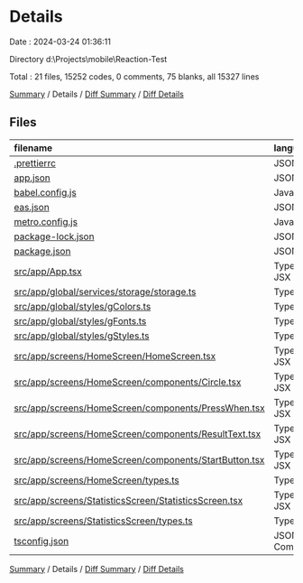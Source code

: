 # Details

Date : 2024-03-24 01:36:11

Directory d:\\Projects\\mobile\\Reaction-Test

Total : 21 files,  15252 codes, 0 comments, 75 blanks, all 15327 lines

[Summary](results.md) / Details / [Diff Summary](diff.md) / [Diff Details](diff-details.md)

## Files
| filename | language | code | comment | blank | total |
| :--- | :--- | ---: | ---: | ---: | ---: |
| [.prettierrc](/.prettierrc) | JSON | 4 | 0 | 1 | 5 |
| [app.json](/app.json) | JSON | 32 | 0 | 1 | 33 |
| [babel.config.js](/babel.config.js) | JavaScript | 6 | 0 | 1 | 7 |
| [eas.json](/eas.json) | JSON | 21 | 0 | 1 | 22 |
| [metro.config.js](/metro.config.js) | JavaScript | 4 | 0 | 4 | 8 |
| [package-lock.json](/package-lock.json) | JSON | 14,538 | 0 | 1 | 14,539 |
| [package.json](/package.json) | JSON | 35 | 0 | 1 | 36 |
| [src/app/App.tsx](/src/app/App.tsx) | TypeScript JSX | 136 | 0 | 12 | 148 |
| [src/app/global/services/storage/storage.ts](/src/app/global/services/storage/storage.ts) | TypeScript | 14 | 0 | 3 | 17 |
| [src/app/global/styles/gColors.ts](/src/app/global/styles/gColors.ts) | TypeScript | 5 | 0 | 1 | 6 |
| [src/app/global/styles/gFonts.ts](/src/app/global/styles/gFonts.ts) | TypeScript | 6 | 0 | 2 | 8 |
| [src/app/global/styles/gStyles.ts](/src/app/global/styles/gStyles.ts) | TypeScript | 0 | 0 | 1 | 1 |
| [src/app/screens/HomeScreen/HomeScreen.tsx](/src/app/screens/HomeScreen/HomeScreen.tsx) | TypeScript JSX | 149 | 0 | 14 | 163 |
| [src/app/screens/HomeScreen/components/Circle.tsx](/src/app/screens/HomeScreen/components/Circle.tsx) | TypeScript JSX | 30 | 0 | 3 | 33 |
| [src/app/screens/HomeScreen/components/PressWhen.tsx](/src/app/screens/HomeScreen/components/PressWhen.tsx) | TypeScript JSX | 24 | 0 | 3 | 27 |
| [src/app/screens/HomeScreen/components/ResultText.tsx](/src/app/screens/HomeScreen/components/ResultText.tsx) | TypeScript JSX | 57 | 0 | 8 | 65 |
| [src/app/screens/HomeScreen/components/StartButton.tsx](/src/app/screens/HomeScreen/components/StartButton.tsx) | TypeScript JSX | 79 | 0 | 10 | 89 |
| [src/app/screens/HomeScreen/types.ts](/src/app/screens/HomeScreen/types.ts) | TypeScript | 12 | 0 | 2 | 14 |
| [src/app/screens/StatisticsScreen/StatisticsScreen.tsx](/src/app/screens/StatisticsScreen/StatisticsScreen.tsx) | TypeScript JSX | 89 | 0 | 4 | 93 |
| [src/app/screens/StatisticsScreen/types.ts](/src/app/screens/StatisticsScreen/types.ts) | TypeScript | 5 | 0 | 1 | 6 |
| [tsconfig.json](/tsconfig.json) | JSON with Comments | 6 | 0 | 1 | 7 |

[Summary](results.md) / Details / [Diff Summary](diff.md) / [Diff Details](diff-details.md)